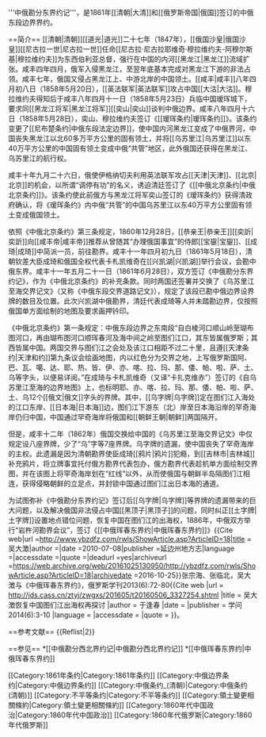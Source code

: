 '''中俄勘分东界约记'''，是1861年[[清朝|大清]]和[[俄罗斯帝国|俄国]]签订的中俄东段边界界约。

==简介==
[[清朝|清朝]][[道光|道光]]二十七年（1847年），[[俄国沙皇|俄国沙皇]][[尼古拉一世|尼古拉一世]]任命[[尼古拉·尼古拉耶维奇·穆拉维约夫-阿穆尔斯基|穆拉维约夫]]为东西伯利亚总督，强行在中国的内河[[黑龙江|黑龙江]]流域扩张。咸丰四年四月，俄军入侵黑龙江，至翌年底基本完成对黑龙江下游的非法占领。咸丰七年，俄国又侵占黑龙江上、中游北岸的中国领土。[[咸丰|咸丰]]八年四月初八日（1858年5月20日），[[英法联军|英法联军]]攻占中国[[大沽|大沽]]。穆拉维约夫得知后于咸丰八年四月十一日（1858年5月23日）兵临中国瑷珲城下，要求同[[黑龙江将军|黑龙江将军]][[奕山|奕山]]谈判中俄边界。咸丰八年四月十六日（1858年5月28日），奕山、穆拉维约夫签订《[[瑷珲条约|瑷珲条约]]》。该条约变更了[[尼布楚条约|中俄东段法定边界]]，使中国内河黑龙江变成了中俄界河，中国丧失黑龙江以北60多万平方公里的固有领土，并将[[乌苏里江|乌苏里江]]以东40万平方公里的中国固有领土变成中俄“共管”地区，此外俄国还获得在黑龙江、乌苏里江的航行权<ref name=yu/>。

咸丰十年九月二十六日，俄使伊格纳切夫利用英法联军攻占[[天津|天津]]、[[北京|北京]]的机会，以所谓“调停有功”的名义，诱迫清廷签订了《[[中俄北京条约|中俄北京条约]]》。该条约使此前俄方与黑龙江将军奕山签订的《瑷珲条约》获得清政府确认，将《瑷珲条约》内中俄“共管”的中国乌苏里江以东40万平方公里固有领土变成俄国领土<ref name=yu/>。

依照《中俄北京条约》第三条规定，1860年12月28日，[[恭亲王|恭亲王]][[奕訢|奕訢]]向[[咸丰帝|咸丰帝]]推荐从曾随其“办理俄国事宜”的侍郎[[宝鋆|宝鋆]]、[[成琦|成琦]]中简派一员，前往勘界<ref name=zhang/>。咸丰十一年四月初九日（1861年5月18日），清朝钦差大臣成琦和俄国全权代表卡札凯维奇在[[兴凯湖|兴凯湖]]举行会议，会勘中俄东界。咸丰十一年五月二十一日（1861年6月28日），双方签订《中俄勘分东界约记》，作为《中俄北京条约》的补充条款。同时两国还签署并交换了《乌苏里江至海交界记文》（又称《中俄东段交界道路记文》），规定了该段已勘中俄边界设界牌的数目及位置<ref name=yu/>。此次兴凯湖中俄勘界，清廷代表成琦等人并未踏勘边界，仅按照俄国单方面绘制的地图及要求画押钤印<ref name=zhang/>。

《中俄北京条约》第一条规定：中俄东段边界之东南段“自白棱河口顺山岭至瑚布图河口，再由瑚布图河口顺珲春河及海中间之岭至图们江口，其东皆属俄罗斯；其西皆属中国。两国交界与图们江之会处及该江口相距不过二十里，且遵[[天津条约|天津和约]]第九条议会绘画地图，内以红色分为交界之地，上写俄罗斯国阿、巴、瓦、噶、达、耶、热、皆、伊、亦、喀、拉、玛、那、倭、帕、啦、萨、土、乌等字头，以便易详阅。”在成琦与卡札凯维奇（又译“卡扎克维赤”）签订的《自乌苏里江至海的边界地图》上，也标明耶、亦、喀、拉、玛、那、倭、帕、啦、萨、土、乌12个[[俄文|俄文]]字头的界牌。其中，[[乌字牌|乌字牌]]定在图们江入海处的江口东岸、[[日本海|日本海]]边，图们江下游东（北）岸至日本海沿岸的罕奇海岸仍归中国，中国通过罕奇海岸将俄国和[[朝鲜王朝|朝鲜]]两国隔开<ref name=yu/>。

但是，咸丰十二年（1862年）俄国交换给中国的《乌苏里江至海交界记文》中仅规定设八座界牌，少了“乌”字等7座界牌。乌字牌的遗漏，使中国丧失了罕奇海岸的主权。此遗漏是因为清朝勘界使臣成琦[[鸦片|鸦片]]犯瘾，到[[吉林市|吉林城]]补充鸦片，将立牌事宜托付俄方勘界代表包办，俄方勘界代表趁机单方面绘制交界图，并在该图上将罕奇海岸划在“红线”以外，从而使俄国与朝鲜半岛隔图们江相连，获得侵略朝鲜的立足点，并封锁中国通过图们江出日本海的通道<ref name=yu/>。

为试图弥补《中俄勘分东界约记》签订后[[乌字牌|乌字牌]]等界牌的遗漏带来的巨大问题，以及解决俄国非法侵占中国[[黑顶子|黑顶子]]的问题，同时纠正[[土字牌|土字牌]]设置地点错位问题，恢复中国在图们江的出海权，1886年，中俄双方举行“岩杵河勘界会议”，签订《[[中俄珲春东界约|中俄珲春东界约]]》<ref name=ybz>{{Cite web|url =http://www.ybzdfz.com/rwls/ShowArticle.asp?ArticleID=18|title =吴大澂|author =|date =2010-07-08|publisher =延边州地方志|language =|accessdate =|quote =|deadurl =yes|archiveurl =https://web.archive.org/web/20161025130950/http://ybzdfz.com/rwls/ShowArticle.asp?ArticleID=18|archivedate =2016-10-25}}</ref><ref name=zhang>张宗海、张临北，吴大澂与《中俄珲春东界约》，俄罗斯学刊2013(6):72-80</ref><ref name=yu>{{Cite web |url = http://jds.cass.cn/ztyj/zwgxs/201605/t20160506_3327254.shtml |title = 吴大澂恢复中国图们江出海权再探讨 |author = 于逢春 |date =  |publisher = 学问2014(6):3-10 |language =  |accessdate =  |quote =  }}</ref>。

==参考文献==
{{Reflist|2}}

==参见==
*[[中俄勘分西北界约记|中俄勘分西北界约记]]
*[[中俄珲春东界约|中俄珲春东界约]]

[[Category:1861年条约|Category:1861年条约]]
[[Category:中俄边界条约|Category:中俄边界条约]]
[[Category:中俄条约_(清朝)|Category:中俄条约 (清朝)]]
[[Category:不平等条约|Category:不平等条约]]
[[Category:領土變更相關條約|Category:領土變更相關條約]]
[[Category:1860年代中国政治|Category:1860年代中国政治]]
[[Category:1860年代俄罗斯|Category:1860年代俄罗斯]]